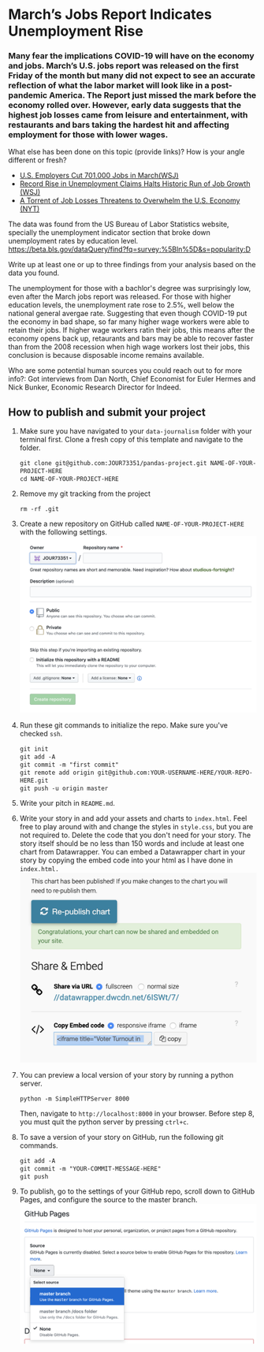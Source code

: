 # March’s Jobs Report Indicates Unemployment Rise

### Many fear the implications COVID-19 will have on the economy and jobs. March’s U.S. jobs report was released on the first Friday of the month but many did not expect to see an accurate reflection of what the labor market will look like in a post-pandemic America. The Report just missed the mark before the economy rolled over. However, early data suggests that the highest job losses came from leisure and entertainment, with restaurants and bars taking the hardest hit and affecting employment for those with lower wages. 
 

What else has been done on this topic (provide links)? How is your angle different or fresh?

- [U.S. Employers Cut 701,000 Jobs in March(WSJ)](https://www.wsj.com/articles/u-s-jobs-report-likely-to-show-start-of-record-labor-market-collapse-11585906617?mod=hp_lead_pos3)
- [Record Rise in Unemployment Claims Halts Historic Run of Job Growth (WSJ)](https://www.wsj.com/articles/the-long-run-of-american-job-growth-has-ended-11585215000?mod=itp_wsj&ru=yahoo)
- [A Torrent of Job Losses Threatens to Overwhelm the U.S. Economy (NYT)](https://www.nytimes.com/2020/03/19/business/economy/coronavirus-employers-unemployment.html)

The data was found from the US Bureau of Labor Statistics website, specially the unemployment indicator section that broke down unemployment rates by education level. https://beta.bls.gov/dataQuery/find?fq=survey:%5Bln%5D&s=popularity:D 


Write up at least one or up to three findings from your analysis based on the data you found.

The unemployment for those with a bachlor's degree was surprisingly low, even after the March jobs report was released. For those with higher education levels, the unemployment rate rose to 2.5%, well below the national general avergae rate. Suggesting that even though COVID-19 put the economy in bad shape, so far many higher wage workers were able to retain their jobs. If higher wage workers ratin their jobs, this means after the economy opens back up, retaurants and bars may be able to recover faster than from the 2008 recession when high wage workers lost their jobs, this conclusion is because disposable income remains available.

Who are some potential human sources you could reach out to for more info?:
Got interviews from Dan North, Chief Economist for Euler Hermes and Nick Bunker, Economic Research Director for Indeed.


## How to publish and submit your project

1. Make sure you have navigated to your `data-journalism` folder with your terminal first. Clone a fresh copy of this template and navigate to the folder.

   ```
   git clone git@github.com:JOUR73351/pandas-project.git NAME-OF-YOUR-PROJECT-HERE
   cd NAME-OF-YOUR-PROJECT-HERE
   ```

2) Remove my git tracking from the project

   ```
   rm -rf .git
   ```

3) Create a new repository on GitHub called `NAME-OF-YOUR-PROJECT-HERE` with the following settings.
   <br>
   <img src="assets/newrepo.png" width="500">

4) Run these git commands to initialize the repo. Make sure you've checked `ssh`.

   ```
   git init
   git add -A
   git commit -m "first commit"
   git remote add origin git@github.com:YOUR-USERNAME-HERE/YOUR-REPO-HERE.git
   git push -u origin master
   ```

5) Write your pitch in `README.md`.

6) Write your story in and add your assets and charts to `index.html`. Feel free to play around with and change the styles in `style.css`, but you are not required to. Delete the code that you don't need for your story. The story itself should be no less than 150 words and include at least one chart from Datawrapper. You can embed a Datawrapper chart in your story by copying the embed code into your html as I have done in `index.html.`
   <br>
   <img src="assets/datawrapper.png" width="500">

7) You can preview a local version of your story by running a python server.

   ```
   python -m SimpleHTTPServer 8000
   ```

   Then, navigate to `http://localhost:8000` in your browser. Before step 8, you must quit the python server by pressing `ctrl+c`.

8) To save a version of your story on GitHub, run the following git commands.

   ```
   git add -A
   git commit -m "YOUR-COMMIT-MESSAGE-HERE"
   git push
   ```

9) To publish, go to the settings of your GitHub repo, scroll down to GitHub Pages, and configure the source to the master branch.
   ![GitHub Pages](assets/ghpages.png)
